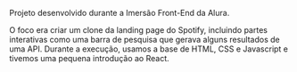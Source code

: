 Projeto desenvolvido durante a Imersão Front-End da Alura.

O foco era criar um clone da landing page do Spotify, incluindo partes interativas como uma barra de pesquisa que gerava alguns resultados de uma API.
Durante a execução, usamos a base de HTML, CSS e Javascript e tivemos uma pequena introdução ao React.
